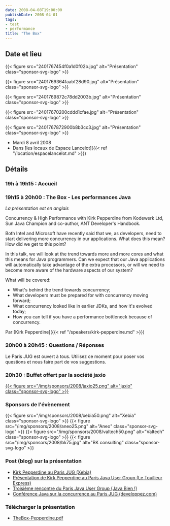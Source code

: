```yaml
---
date: 2008-04-08T19:00:00
publishDate: 2008-04-01
tags:
- test
- performance
title: "The Box"
---
```


## Date et lieu


{{< figure src="2401767454f0a1d0f02b.jpg" alt="Présentation" class="sponsor-svg-logo" >}}

{{< figure src="2401769364faabf28d90.jpg" alt="Présentation" class="sponsor-svg-logo" >}}

{{< figure src="2401769872c78dd2003b.jpg" alt="Présentation" class="sponsor-svg-logo" >}}

{{< figure src="24017670200cddd1cfae.jpg" alt="Présentation" class="sponsor-svg-logo" >}}

{{< figure src="2401767872900b8b3cc3.jpg" alt="Présentation" class="sponsor-svg-logo" >}}

* Mardi 8 avril 2008
* Dans [les locaux de Espace Lancelot]({{< ref "/location/espacelancelot.md" >}})
<!-- Photos - 84 participants -->


## Détails

### 19h à 19h15 : Accueil

### 19h15 à 20h00 : The Box - Les performances Java

 _La présentation est en anglais_

Concurrency & High Performance with Kirk Pepperdine from Kodewerk Ltd, Sun Java Champion and co-author, ANT Developer's Handbook.

Both Intel and Microsoft have recently said that we, as developers, need to start delivering more concurrency in our applications. What does this mean? How did we get to this point?

In this talk, we will look at the trend towards more and more cores and what this means for Java programmers. Can we expect that our Java applications will automatically take advantage of the extra processors, or will we need to become more aware of the hardware aspects of our system?

What will be covered:

* What's behind the trend towards concurrency;
* What developers must be prepared for with concurrency moving forward;
* What concurrency looked like in earlier JDKs, and how it's evolved today;
* How you can tell if you have a performance bottleneck because of concurrency.

Par [Kirk Pepperdine]({{< ref "/speakers/kirk-pepperdine.md" >}})

### 20h00 à 20h45 : Questions / Réponses

Le Paris JUG est ouvert à tous. Utilisez ce moment pour poser vos questions et nous faire part de vos suggestions.

### 20h30 : Buffet offert par la société jaxio

[{{< figure src="/img/sponsors/2008/jaxio25.png" alt="jaxio" class="sponsor-svg-logo" >}}](http://www.jaxio.fr/)

### Sponsors de l'évènement

{{< figure src="/img/sponsors/2008/xebia50.png" alt="Xebia" class="sponsor-svg-logo" >}}
{{< figure src="/img/sponsors/2008/aneo25.png" alt="Aneo" class="sponsor-svg-logo" >}}
{{< figure src="/img/sponsors/2008/valtech50.png" alt="Valtech" class="sponsor-svg-logo" >}}
{{< figure src="/img/sponsors/2008/bk75.jpg" alt="BK consulting" class="sponsor-svg-logo" >}}

### Post (blog) sur la présentation

* [Kirk Pepperdine au Paris JUG (Xebia)](http://blog.xebia.fr/2008/04/14/revue-de-presse-xebia-52/#PJUG)
* [Présentation de Kirk Pepperdine au Paris Java User Group (Le Touilleur Express)](http://www.touilleur-express.fr/2008/04/09/presentation-de-kirk-pepperdine-au-paris-java-user-group/)
* [Troisième rencontre du Paris Java User Group (Java Bien !)](http://sunchic.free.fr/wordpress/index.php/archives/2008/04/09/troisieme-rencontre-du-paris-java-user-group/)
* [Conférence Java sur la concurrence au Paris JUG (developpez.com)](http://blog.developpez.com/java?title=conference_java_sur_la_concurrence_au_pa)

### Télécharger la présentation

* [TheBox-Pepperdine.pdf](TheBox-Pepperdine.pdf)

